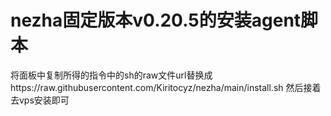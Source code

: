 # nezha固定版本v0.20.5的安装agent脚本
将面板中复制所得的指令中的sh的raw文件url替换成https://raw.githubusercontent.com/Kiritocyz/nezha/main/install.sh
然后接着去vps安装即可
